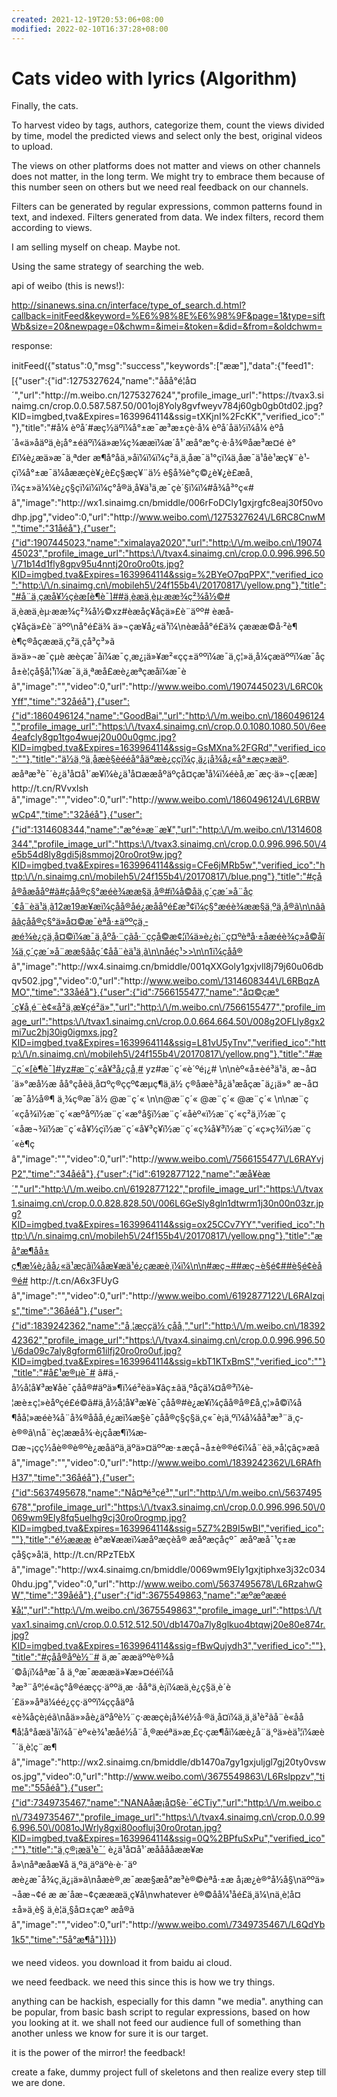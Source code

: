 ```yaml
---
created: 2021-12-19T20:53:06+08:00
modified: 2022-02-10T16:37:28+08:00
---
```


# Cats video with lyrics (Algorithm)

Finally, the cats.

To harvest video by tags, authors, categorize them, count the views divided by time, model the predicted views and select only the best, original videos to upload.

The views on other platforms does not matter and views on other channels does not matter, in the long term. We might try to embrace them because of this number seen on others but we need real feedback on our channels.

Filters can be generated by regular expressions, common patterns found in text, and indexed. Filters generated from data. We index filters, record them according to views.

I am selling myself on cheap. Maybe not.

Using the same strategy of searching the web.

api of weibo (this is news!):

http://sinanews.sina.cn/interface/type_of_search.d.html?callback=initFeed&keyword=%E6%98%8E%E6%98%9F&page=1&type=siftWb&size=20&newpage=0&chwm=&imei=&token=&did=&from=&oldchwm=

response:

initFeed({"status":0,"msg":"success","keywords":["ææ"],"data":{"feed1":[{"user":{"id":1275327624,"name":"ååå°é¦å¤´","url":"http:\/\/m.weibo.cn\/1275327624","profile_image_url":"https:\/\/tvax3.sinaimg.cn\/crop.0.0.587.587.50\/001oj8Yoly8gvfweyv784j60gb0gb0td02.jpg?KID=imgbed,tva&Expires=1639964114&ssig=tXKjnI%2FcKK","verified_ico":""},"title":"#å¼ èºå´#æç½äºï¼å°±æ¯æ³æ±çè·å¼ èºå´åä½ï¼å¼ èºå´å«ä»åäºä¸è¡å°±éäºï¼ä»æ¼ç¾ææï¼æ´å¹´æå°æ°ç·è·å¾®åæ³æ¤é è°£ï¼è¿æä»æ¯ä¸ªder æ¶å°åä¸»åï¼ï¼ï¼ç²ä¸ä¸åæ¯ä¹°çï¼ä¸åæ¯ä¹åè¹­æç¥¨è¹­çï¼å°±æ¯ä¼åææçè¥¿è£ç§æç¥¨ä½ è§å¾è°ç©¿è¥¿è£æå¸ï¼ç±»ä¼¼è¿ç§çï¼ï¼ï¼ç°å®ä¸­å¥ä¹ä¸æ¯çè´§ï¼ï¼#å¾å³°ç«# â","image":"http:\/\/wx1.sinaimg.cn\/bmiddle\/006rFoDCly1gxjrgfc8eaj30f50vodhp.jpg","video":0,"url":"http:\/\/www.weibo.com\/1275327624\/L6RC8CnwM","time":"31åéå"},{"user":{"id":1907445023,"name":"ximalaya2020","url":"http:\/\/m.weibo.cn\/1907445023","profile_image_url":"https:\/\/tvax4.sinaimg.cn\/crop.0.0.996.996.50\/71b14d1fly8gpv95u4nntj20ro0ro0ts.jpg?KID=imgbed,tva&Expires=1639964114&ssig=%2BYeO7pqPPX","verified_ico":"http:\/\/n.sinaimg.cn\/mobileh5\/24f155b4\/20170817\/yellow.png"},"title":"#å¨ä¸çæå¥½çèæ[è¶è¯]##ä¸èæä¸èµ·ææ¾ç²¾å½©# ä¸èæä¸èµ·ææ¾ç²¾å½©xz#èæå­ç¥åçä»£è¨äºº# èæå­ç¥åçä»£è¨äºº\nå°é£ä¾ ä»¬çæ¥å¿«ä¹ï¼\nèæåå°é£ä¾ çæææ©å·²è¶è¶ç®åçææä¸ç²ä¸çå³ç³»ã ä»ä»¬æ¯çµè æèçæ¯å­ï¼æ¯ç¸æ¿¡ä»¥æ²«çç±äººï¼æ¯ä¸ç¦»ä¸å¼çæäººï¼æ¯åçå±è¦çå§å¦¹ï¼æ¯ä¸ä¸ªæå£æè¿æªçæåï¼æ¯è â","image":"","video":0,"url":"http:\/\/www.weibo.com\/1907445023\/L6RC0kYff","time":"32åéå"},{"user":{"id":1860496124,"name":"GoodBai","url":"http:\/\/m.weibo.cn\/1860496124","profile_image_url":"https:\/\/tvax4.sinaimg.cn\/crop.0.0.1080.1080.50\/6ee4eafcly8gp1tgo4wuej20u00u0gmc.jpg?KID=imgbed,tva&Expires=1639964114&ssig=GsMXna%2FGRd","verified_ico":""},"title":"ä½ä¸ºä¸åæè§èééå°åäºæè¿ççï¼ç¸ä¿¡å¾å¿«å°±æç»æäº. æåªæ³è¯´è¿ä¹å¤å¹´æ¥ï¼è¿ä¹å¤ææåºäºçå¤çæ¹å¼ï¼éèå¸æ¯æç·ä»¬ç[ææ] http:\/\/t.cn\/RVvxlsh â","image":"","video":0,"url":"http:\/\/www.weibo.com\/1860496124\/L6RBWwCp4","time":"32åéå"},{"user":{"id":1314608344,"name":"æ°é»æ¨æ¥","url":"http:\/\/m.weibo.cn\/1314608344","profile_image_url":"https:\/\/tvax3.sinaimg.cn\/crop.0.0.996.996.50\/4e5b54d8ly8gdi5j8smmoj20ro0rot9w.jpg?KID=imgbed,tva&Expires=1639964114&ssig=CFe6jMRb5w","verified_ico":"http:\/\/n.sinaimg.cn\/mobileh5\/24f155b4\/20170817\/blue.png"},"title":"#çåå®åæååº#ã#çåå®ç§°æéè¾ææ§ä¸å®#ï¼å©åä¸ç´çæ´»å¨åç´¢å¨èä¹ä¸ã12æ19æ¥æï¼çåå®åé¿æååºé£æ³¢ï¼ç§°æéè¾ææ§ä¸ºä¸å®ã\n\nââââçåå®ç§°ä»å¤©æ¯èªå·±äººçä¸­æé¾è¿çä¸å¤©ï¼æ¯ä¸åºå·¨çãå·¨ççå©æ¢¦ï¼ä»è¿è¡¨ç¤ºèªå·±åæéè¾ç»å©åï¼ä¸ç´çæ´»å¨ææ§ãåç´¢åå¨èä¹ä¸ã\n\nåéç¹>>\n\n1ï¼çåå® â","image":"http:\/\/wx4.sinaimg.cn\/bmiddle\/001qXXGoly1gxjvll8j79j60u06dbqv502.jpg","video":0,"url":"http:\/\/www.weibo.com\/1314608344\/L6RBqzAMO","time":"33åéå"},{"user":{"id":7566155477,"name":"å¤©çæ°´ç¥å¸é¨è¢«å²ä¸æ¥çé²ä»","url":"http:\/\/m.weibo.cn\/7566155477","profile_image_url":"https:\/\/tvax1.sinaimg.cn\/crop.0.0.664.664.50\/008g2OFLly8gx2mi7uc2hj30ig0igmxs.jpg?KID=imgbed,tva&Expires=1639964114&ssig=L81vU5yTnv","verified_ico":"http:\/\/n.sinaimg.cn\/mobileh5\/24f155b4\/20170817\/yellow.png"},"title":"#æ¨ç´«[è¶è¯]#yz#æ¨ç´«å¥³å¿çå¸# yz#æ¨ç´«è´ºé¡¿# \n\nèº«å±èé³ä¹ä¸ æ¬å¤´ä»°æå½æ åå°çåèä¸å¤ºç®ççº¢æµç¶ä¸ä½ ç®åæè³å¿ä¹æåçæ¯ä¿¡ä»° æ¬å¤´æ¯å½å®¶ ä¸¾ç®æ¯ä½ @æ¨ç´« \n\n@æ¨ç´« @æ¨ç´« @æ¨ç´« \n\næ¨ç´«çå¾ï½æ¨ç´«æºåºï½æ¨ç´«æ°å§ï½æ¨ç´«åèº«ï½æ¨ç´«ç²ä¸ï½æ¨ç´«åæ¬¾ï½æ¨ç´«å¥½çï½æ¨ç´«å¥³ç¥ï½æ¨ç´«ç¾å¥³ï½æ¨ç´«ç»ç¾ï½æ¨ç´«è¶ç â","image":"","video":0,"url":"http:\/\/www.weibo.com\/7566155477\/L6RAYvjP2","time":"34åéå"},{"user":{"id":6192877122,"name":"æå¥èæ´","url":"http:\/\/m.weibo.cn\/6192877122","profile_image_url":"https:\/\/tvax1.sinaimg.cn\/crop.0.0.828.828.50\/006L6GeSly8gln1dtwrm1j30n00n03zr.jpg?KID=imgbed,tva&Expires=1639964114&ssig=ox25CCv7YY","verified_ico":"http:\/\/n.sinaimg.cn\/mobileh5\/24f155b4\/20170817\/yellow.png"},"title":"æå°æ¶åå±ç¶æ¼è¿ãå¿«ä¹æçãï¼åæ¥æä¹é¿çææè¸ï¼ï¼\n\n#æç¬##æç¬è§é¢##è§é¢èå®é#  http:\/\/t.cn\/A6x3FUyG â","image":"","video":0,"url":"http:\/\/www.weibo.com\/6192877122\/L6RAlzqis","time":"36åéå"},{"user":{"id":1839242362,"name":"å¸¦æççä½ çåå¸","url":"http:\/\/m.weibo.cn\/1839242362","profile_image_url":"https:\/\/tvax4.sinaimg.cn\/crop.0.0.996.996.50\/6da09c7aly8gform61ilfj20ro0ro0uf.jpg?KID=imgbed,tva&Expires=1639964114&ssig=kbT1KTxBmS","verified_ico":""},"title":"#å£¹æ®µè¯# ã#ä¸­å½å¦å¥³æ¥åè¯çåå®#äºä»¶ï¼é²èä»¥âç±âä¸ºåçä¼¤å®³ï¼è­¦æè±ç¦»èåºçé£é©ã#ä¸­å½å¦å¥³æ¥è¯çåå®#è¿æ¥ï¼çåå®å®£å¸ç¦»å©ï¼å¶åå¦»æéè¾å¨å¾®ååå¸é¿æï¼æ§è¯çåå®ç§ç§ä¸ç«¯è¡ä¸ºï¼å¼åå³æ³¨ä¸ç­è®®ã\nå¨èç¦ææå¾·è¡çåæ¶ï¼æ­¤æ¬¡çç½åè®®è®ºè¿æåäºä¸äºä»¤äººæ·±æçå¬å±è®®é¢ï¼å¨èä¸»å¦çâç»æâ â","image":"","video":0,"url":"http:\/\/www.weibo.com\/1839242362\/L6RAfhH37","time":"36åéå"},{"user":{"id":5637495678,"name":"Nå¤ªé³çé³","url":"http:\/\/m.weibo.cn\/5637495678","profile_image_url":"https:\/\/tvax3.sinaimg.cn\/crop.0.0.996.996.50\/0069wm9Ely8fq5uelhg9cj30ro0rogmp.jpg?KID=imgbed,tva&Expires=1639964114&ssig=5Z7%2B9I5wBI","verified_ico":""},"title":"é½æææ è°æ¥ææï¼æåºæçèå® æåºæçåçº¯ æåºæå¯¹ç±æçå§ç»å¦ä¸ http:\/\/t.cn\/RPzTEbX â","image":"http:\/\/wx4.sinaimg.cn\/bmiddle\/0069wm9Ely1gxjtiphxe3j32c0340hdu.jpg","video":0,"url":"http:\/\/www.weibo.com\/5637495678\/L6RzahwGW","time":"39åéå"},{"user":{"id":3675549863,"name":"æºæºææé¥å¦","url":"http:\/\/m.weibo.cn\/3675549863","profile_image_url":"https:\/\/tvax1.sinaimg.cn\/crop.0.0.512.512.50\/db1470a7ly8glkuo4btqwj20e80e874r.jpg?KID=imgbed,tva&Expires=1639964114&ssig=fBwQujydh3","verified_ico":""},"title":"#çåå®åºè½¨# ä¸æ¯ææäººè®¾å´©å¡ï¼åªæ¯å ä¸ºæ¯æææä»¥æ»¤ééï¼å³æ³¨åº¦é«ãç°å®éæçç·äººä¸æ ·åå°ä¸è¡ï¼æä¸è¿ç§ä¸è´è´£ä»»åªä¼éé¿çç·äººï¼ççåäºå«è¾å­çè¡éã\nåä»»åè¿äºåºè½¨ç·ææçè¡å¾é½å·®ä¸å¤ï¼ä¸ä¸ä¹è²ãå¨è«åå¶å¦å°åæä¹åï¼å¨èº«è¾¹æåé½å¨å¸®æéªä»æ¸£ç·çæ¶åï¼æè¿å¨ä¸ºä»èä¹¦ï¼æè¯´ä¸è¦ç¨æ¶ â","image":"http:\/\/wx2.sinaimg.cn\/bmiddle\/db1470a7gy1gxjuljgl7gj20ty0vswos.jpg","video":0,"url":"http:\/\/www.weibo.com\/3675549863\/L6Rslppzv","time":"55åéå"},{"user":{"id":7349735467,"name":"NANAåæ¡å¤§è·¯éCTiy","url":"http:\/\/m.weibo.cn\/7349735467","profile_image_url":"https:\/\/tvax4.sinaimg.cn\/crop.0.0.996.996.50\/0081oJWrly8gxi80oofluj30ro0rotan.jpg?KID=imgbed,tva&Expires=1639964114&ssig=0Q%2BPfuSxPu","verified_ico":""},"title":"ä¸ç®¡æä¹è¯´ è¿ä¹å¤å¹´æååååææ¥æå»\nåªæåæ¥å ä¸ºä¸äºäºè·è·¯äº æè¿æ¯å¾ç¸ä¿¡ä»ã\nåæè®¸æ¯ææ§æå°æ³è®©èªå·±æ å¡æ¿è®°å½å§\näººä»¬åæ¬¢é æ æ´åæ¬¢çæææä¸ç¥å\nwhatever è®©å­å¼¹åé£ä¸ä¼\nä¸è¦å¤±å»ä¸è§ ä¸è¦ä¸§å¤±çæº æå®ã â","image":"","video":0,"url":"http:\/\/www.weibo.com\/7349735467\/L6QdYb1k5","time":"5å°æ¶å"}]}})

we need videos. you download it from baidu ai cloud.

we need feedback. we need this since this is how we try things.

anything can be hackish, especially for this damn "we media". anything can be popular, from basic bash script to regular expressions, based on how you looking at it. we shall not feed our audience full of something than another unless we know for sure it is our target.

it is the power of the mirror! the feedback!

create a fake, dummy project full of skeletons and then realize every step till we are done.
